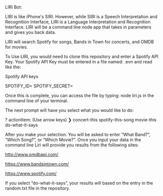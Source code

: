 LIRI Bot:

LIRI is like iPhone's SIRI. However, while SIRI is a Speech Interpretation and Recognition Interface, LIRI is a Language Interpretation and Recognition Interface. LIRI will be a command line node app that takes in parameters and gives you back data.

LIRI will search Spotify for songs, Bands in Town for concerts, and OMDB for movies.

To Use LIRI, you would need to clone this repository and enter a Spotify API Key. Your Spotify API Key must be entered in a file named: .evn and read like the:
                   
Spotify API keys

SPOTIFY_ID=
SPOTIFY_SECRET=


Once this is complete, you can access the file by typing: node liri.js in the command line of your terminal. 

The next prompt will have you select what you would like to do:

? actionItem: (Use arrow keys)
❯ concert-this
  spotify-this-song
  movie-this
  do-what-it-says


After you make your selection. You will be asked to enter “What Band?”, “Which Song?”, or “Which Movie?”. Once you input your data in the command line Liri will provide you results from the following sites:

http://www.omdbapi.com/

https://www.bandsintown.com/

https://www.spotify.com/

If you select “do-what-it-says”, your results will based on the entry in the random.txt file in the repository. 
